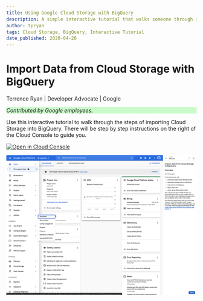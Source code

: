 ```yaml
---
title: Using Google Cloud Storage with BigQuery
description: A simple interactive tutorial that walks someone through ingesting content in BigQuery from Cloud Storage.
author: tpryan
tags: Cloud Storage, BigQuery, Interactive Tutorial
date_published: 2020-04-28
---
```


# Import Data from Cloud Storage with BigQuery

Terrence Ryan | Developer Advocate | Google

<p style="background-color:#CAFACA;"><i>Contributed by Google employees.</i></p>

Use this interactive tutorial to walk through the steps of importing Cloud 
Storage into BigQuery.  There will be step by step instructions on the right of 
the Cloud Console to guide you. 


[![Open in Cloud Console](https://walkthroughs.googleusercontent.com/tutorial/resources/open-in-console-button.svg)](https://console.cloud.google.com/getting-started?walkthrough_tutorial_id=bigquery_import_data_from_cloud_storage)
    
[![Open in Cloud Console](./tutorial.png)](https://console.cloud.google.com/getting-started?walkthrough_tutorial_id=bigquery_import_data_from_cloud_storage)
    